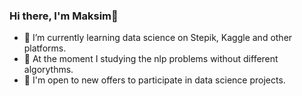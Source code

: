 ### Hi there, I'm Maksim👋
- 🌱 I’m currently learning data science on Stepik, Kaggle and other platforms.
- 🔭 At the moment I studying the nlp problems without different algorythms.
- 👯 I'm open to new offers to participate in data science projects.
<!--
**MaksimNikolin/MaksimNikolin** is a ✨ _special_ ✨ repository because its `README.md` (this file) appears on your GitHub profile.

Here are some ideas to get you started:

- 🔭 I’m currently working on ...
- 🌱 I’m currently learning Data Science on Stepik, Kaggle
- 👯 I’m looking to collaborate on ...
- 🤔 I’m looking for help with ...
- 💬 Ask me about ...
- 📫 How to reach me: ...
- 😄 Pronouns: ...
- ⚡ Fun fact: ...
-->
